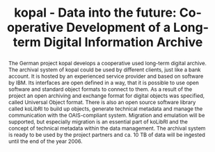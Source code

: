---
abstract: The German project kopal develops a cooperative used long-term digital archive.
  The archival system of kopal could be used by different clients, just like a bank
  account. It is hosted by an experienced service provider and based on software by
  IBM. Its interfaces are open defined in a way, that it is possible to use open software
  and standard object formats to connect to them. As a result of the project an open
  archiving and exchange format for digital objects was specified, called Universal
  Object format. There is also an open source software library called koLibRI to build
  up objects, generate technical metadata and manage the communication with the OAIS-compliant
  system. Migration and emulation will be supported, but especially migration is an
  essential part of koLibRI and the concept of technical metadata within the data
  management. The archival system is ready to be used by the project partners and
  ca. 10 TB of data will be ingested until the end of the year 2006.
creators:
- Altenhöner, Reinhard
- Steinke, Tobias
date: null
document_url: https://services.phaidra.univie.ac.at/api/object/o:294554/download
grand_parent: iPRES
institutions: []
keywords:
- ithaca
landing_page_url: https://phaidra.univie.ac.at/o:294554
language: eng
layout: publication
license: CC BY-SA 3.0 AT
notes_url: null
parent: iPRES 2006
presentation_url: null
publication_type: presentation
size: 397041
source_name: iPRES
title: 'kopal - Data into the future: Co-operative Development of a Long-term Digital
  Information Archive'
year: 2006
---
